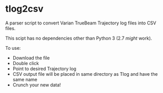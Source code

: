 tlog2csv
========

A parser script to convert Varian TrueBeam Trajectory log files into CSV files.

This scipt has no dependencies other than Python 3 (2.7 *might* work).

To use:

* Download the file
* Double click
* Point to desired Trajectory log
* CSV output file will be placed in same directory as Tlog and have the same name
* Crunch your new data!

